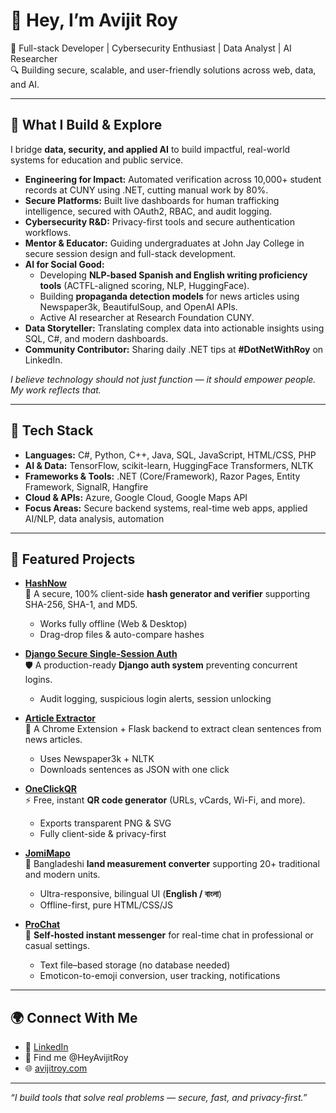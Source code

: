 # 👋 Hey, I’m Avijit Roy

🚀 Full-stack Developer | Cybersecurity Enthusiast | Data Analyst | AI Researcher  
🔍 Building secure, scalable, and user-friendly solutions across web, data, and AI.

---

## 🔨 What I Build & Explore

I bridge **data, security, and applied AI** to build impactful, real-world systems for education and public service.

- **Engineering for Impact:** Automated verification across 10,000+ student records at CUNY using .NET, cutting manual work by 80%.  
- **Secure Platforms:** Built live dashboards for human trafficking intelligence, secured with OAuth2, RBAC, and audit logging.  
- **Cybersecurity R&D:** Privacy-first tools and secure authentication workflows.  
- **Mentor & Educator:** Guiding undergraduates at John Jay College in secure session design and full-stack development.  
- **AI for Social Good:**  
  - Developing **NLP-based Spanish and English writing proficiency tools** (ACTFL-aligned scoring, NLP, HuggingFace).  
  - Building **propaganda detection models** for news articles using Newspaper3k, BeautifulSoup, and OpenAI APIs.  
  - Active AI researcher at Research Foundation CUNY.  
- **Data Storyteller:** Translating complex data into actionable insights using SQL, C#, and modern dashboards.  
- **Community Contributor:** Sharing daily .NET tips at **#DotNetWithRoy** on LinkedIn.

_I believe technology should not just function — it should empower people. My work reflects that._

---

## 🔧 Tech Stack

- **Languages:** C#, Python, C++, Java, SQL, JavaScript, HTML/CSS, PHP  
- **AI & Data:** TensorFlow, scikit-learn, HuggingFace Transformers, NLTK  
- **Frameworks & Tools:** .NET (Core/Framework), Razor Pages, Entity Framework, SignalR, Hangfire  
- **Cloud & APIs:** Azure, Google Cloud, Google Maps API  
- **Focus Areas:** Secure backend systems, real-time web apps, applied AI/NLP, data analysis, automation

---

## 🔑 Featured Projects

- **[HashNow](https://github.com/HeyAvijitRoy/HashNow)**  
  🔐 A secure, 100% client-side **hash generator and verifier** supporting SHA-256, SHA-1, and MD5.  
  - Works fully offline (Web & Desktop)  
  - Drag-drop files & auto-compare hashes  

- **[Django Secure Single-Session Auth](https://github.com/HeyAvijitRoy/DjangoSecureSingleSessionAuth)**  
  🛡️ A production-ready **Django auth system** preventing concurrent logins.  
  - Audit logging, suspicious login alerts, session unlocking  

- **[Article Extractor](https://github.com/HeyAvijitRoy/ArticleExtractor)**  
  📰 A Chrome Extension + Flask backend to extract clean sentences from news articles.  
  - Uses Newspaper3k + NLTK  
  - Downloads sentences as JSON with one click  

- **[OneClickQR](https://github.com/HeyAvijitRoy/OneClickQR)**  
  ⚡ Free, instant **QR code generator** (URLs, vCards, Wi-Fi, and more).  
  - Exports transparent PNG & SVG  
  - Fully client-side & privacy-first  

- **[JomiMapo](https://github.com/HeyAvijitRoy/JomiMapo)**  
  🌾 Bangladeshi **land measurement converter** supporting 20+ traditional and modern units.  
  - Ultra-responsive, bilingual UI (**English / বাংলা**)  
  - Offline-first, pure HTML/CSS/JS  

- **[ProChat](https://github.com/HeyAvijitRoy/ProChat)**  
  💬 **Self-hosted instant messenger** for real-time chat in professional or casual settings.  
  - Text file–based storage (no database needed)  
  - Emoticon-to-emoji conversion, user tracking, notifications  

---

## 🌍 Connect With Me

- 🔗 [LinkedIn](https://www.linkedin.com/in/HeyAvijitRoy/)
- 📱 Find me @HeyAvijitRoy
- 🌐 [avijitroy.com](https://avijitroy.com)

---

_“I build tools that solve real problems — secure, fast, and privacy-first.”_
